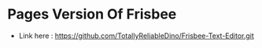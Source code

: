 # Pages Version Of Frisbee

- Link here :
https://github.com/TotallyReliableDino/Frisbee-Text-Editor.git
